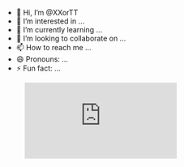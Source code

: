- 👋 Hi, I’m @XXorTT
- 👀 I’m interested in ...
- 🌱 I’m currently learning ...
- 💞️ I’m looking to collaborate on ...
- 📫 How to reach me ...
- 😄 Pronouns: ...
- ⚡ Fun fact: ...
<figure><embed src="https://wakatime.com/share/@387dce91-fb72-4235-bf0c-abcbd933dce3/ceb62792-aad5-408a-8a87-ed8869f61ac0.svg"></embed></figure>

<!---
XXorTT/XXorTT is a ✨ special ✨ repository because its `README.md` (this file) appears on your GitHub profile.
You can click the Preview link to take a look at your changes.
--->
